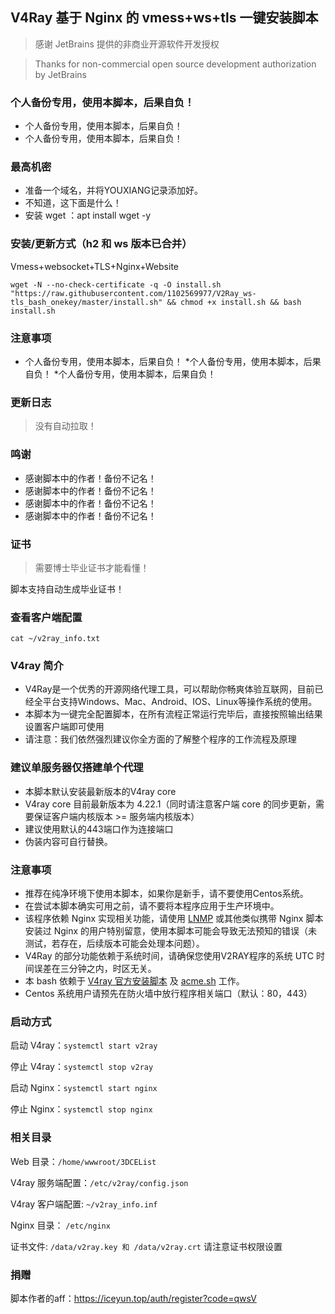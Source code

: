 ## V4Ray 基于 Nginx 的 vmess+ws+tls 一键安装脚本

> 感谢 JetBrains 提供的非商业开源软件开发授权

> Thanks for non-commercial open source development authorization by JetBrains
### 个人备份专用，使用本脚本，后果自负！
* 个人备份专用，使用本脚本，后果自负！
* 个人备份专用，使用本脚本，后果自负！

### 最高机密
* 准备一个域名，并将YOUXIANG记录添加好。
* 不知道，这下面是什么！
* 安装 wget ：apt install wget -y

### 安装/更新方式（h2 和 ws 版本已合并）
Vmess+websocket+TLS+Nginx+Website
```
wget -N --no-check-certificate -q -O install.sh "https://raw.githubusercontent.com/1102569977/V2Ray_ws-tls_bash_onekey/master/install.sh" && chmod +x install.sh && bash install.sh
```

### 注意事项
* 个人备份专用，使用本脚本，后果自负！
*个人备份专用，使用本脚本，后果自负！
*个人备份专用，使用本脚本，后果自负！
### 更新日志
> 没有自动拉取！

### 鸣谢
* 感谢脚本中的作者！备份不记名！
* 感谢脚本中的作者！备份不记名！
* 感谢脚本中的作者！备份不记名！
* 感谢脚本中的作者！备份不记名！

### 证书
> 需要博士毕业证书才能看懂！

脚本支持自动生成毕业证书！

### 查看客户端配置
`cat ~/v2ray_info.txt`

### V4ray 简介

* V4Ray是一个优秀的开源网络代理工具，可以帮助你畅爽体验互联网，目前已经全平台支持Windows、Mac、Android、IOS、Linux等操作系统的使用。
* 本脚本为一键完全配置脚本，在所有流程正常运行完毕后，直接按照输出结果设置客户端即可使用
* 请注意：我们依然强烈建议你全方面的了解整个程序的工作流程及原理

### 建议单服务器仅搭建单个代理
* 本脚本默认安装最新版本的V4ray core
* V4ray core 目前最新版本为 4.22.1（同时请注意客户端 core 的同步更新，需要保证客户端内核版本 >= 服务端内核版本）
* 建议使用默认的443端口作为连接端口
* 伪装内容可自行替换。

### 注意事项
* 推荐在纯净环境下使用本脚本，如果你是新手，请不要使用Centos系统。
* 在尝试本脚本确实可用之前，请不要将本程序应用于生产环境中。
* 该程序依赖 Nginx 实现相关功能，请使用 [LNMP](https://lnmp.org) 或其他类似携带 Nginx 脚本安装过 Nginx 的用户特别留意，使用本脚本可能会导致无法预知的错误（未测试，若存在，后续版本可能会处理本问题）。
* V4Ray 的部分功能依赖于系统时间，请确保您使用V2RAY程序的系统 UTC 时间误差在三分钟之内，时区无关。
* 本 bash 依赖于 [V4ray 官方安装脚本](https://install.direct/go.sh) 及 [acme.sh](https://github.com/Neilpang/acme.sh) 工作。
* Centos 系统用户请预先在防火墙中放行程序相关端口（默认：80，443）


### 启动方式

启动 V4ray：`systemctl start v2ray`

停止 V4ray：`systemctl stop v2ray`

启动 Nginx：`systemctl start nginx`

停止 Nginx：`systemctl stop nginx`

### 相关目录

Web 目录：`/home/wwwroot/3DCEList`

V4ray 服务端配置：`/etc/v2ray/config.json`

V4ray 客户端配置: `~/v2ray_info.inf`

Nginx 目录： `/etc/nginx`

证书文件: `/data/v2ray.key 和 /data/v2ray.crt` 请注意证书权限设置

### 捐赠

脚本作者的aff：https://iceyun.top/auth/register?code=qwsV


